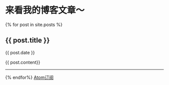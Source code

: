 # 来看我的博客文章～
{% for post in site.posts %}
## {{ post.title }}
{{ post.date }}

{{ post.content}}
* * *
{% endfor%}
[Atom订阅](atom.xml)
